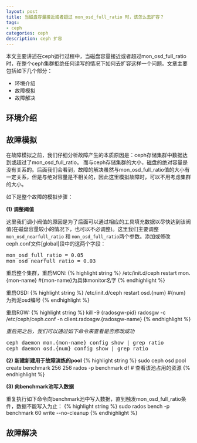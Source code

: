 ```yaml
---
layout: post
title: 当磁盘容量接近或者超过 mon_osd_full_ratio 时，该怎么去扩容？
tags:
- ceph
categories: ceph
description: ceph 扩容
---
```


本文主要讲述在ceph运行过程中，当磁盘容量接近或者超过mon_osd_full_ratio时，在整个ceph集群拒绝任何读写的情况下如何去扩容这样一个问题。文章主要包括如下几个部分：

<!-- more -->
* 环境介绍
* 故障模拟
* 故障解决


## 环境介绍




## 故障模拟
在故障模拟之前，我们仔细分析故障产生的本质原因是：ceph存储集群中数据达到或超过了mon_osd_full_ratio。 而与ceph存储集群的大小，磁盘的绝对容量是没有关系的。后面我们会看到，故障的解决虽然与mon_osd_full_ratio值的大小有一定关系，但是与绝对容量是不相关的，因此这里模拟故障时，可以不用考虑集群的大小。

如下是整个故障的模拟步骤：

**(1) 调整阈值**

这里我们调小阀值的原因是为了后面可以通过相应的工具填充数据以尽快达到该阀值(在磁盘容量较小的情况下，也可以不必调整)。这里我们主要调整```mon_osd_nearfull_ratio``` 和 ```mon_osd_full_ratio```两个参数。添加或修改ceph.conf文件[global]段中的这两个字段：
<pre>
mon_osd_full_ratio = 0.05
mon_osd_nearfull_ratio = 0.03
</pre>

重启整个集群，重启MON:
{% highlight string %}
/etc/init.d/ceph restart mon.{mon-name}        #{mon-name}为具体monitor名字
{% endhighlight %}

重启OSD:
{% highlight string %}
/etc/init.d/ceph  restart osd.{num}			   #{num}为拘泥osd编号
{% endhighlight %}

重启RGW:
{% highlight string %}
kill -9 {radosgw-pid}
radosgw -c /etc/ceph/ceph.conf -n client.radosgw.{radosgw-name}
{% endhighlight %}


*重启完之后，我们可以通过如下命令来查看是否修改成功*
<pre>
ceph daemon mon.{mon-name} config show | grep ratio
ceph daemon osd.{num} config show | grep ratio
</pre>

**(2) 新建新建用于故障演练的pool**
{% highlight string %}
sudo ceph osd pool create benchmark 256 256
rados -p benchmark df                      # 查看该池占用的资源
{% endhighlight %}



**(3) 向benchmark池写入数据**

重复执行如下命令向benchmark池中写入数据，直到触发mon_osd_full_ratio条件，数据不能写入为止：
{% highlight string %}
sudo rados bench -p benchmark 60  write --no-cleanup
{% endhighlight %}









## 故障解决






